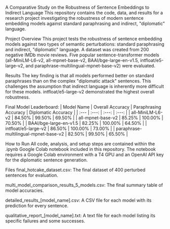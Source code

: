 A Comparative Study on the Robustness of Sentence Embeddings to Indirect Language
This repository contains the code, data, and results for a research project investigating the robustness of modern sentence embedding models against standard paraphrasing and indirect, "diplomatic" language.

Project Overview
This project tests the robustness of sentence embedding models against two types of semantic perturbations: standard paraphrasing and indirect, "diplomatic" language. A dataset was created from 200 negative IMDb movie reviews. Five popular sentence-transformer models (all-MiniLM-L6-v2, all-mpnet-base-v2, BAAI/bge-large-en-v1.5, intfloat/e5-large-v2, and paraphrase-multilingual-mpnet-base-v2) were evaluated.

Results
The key finding is that all models performed better on standard paraphrases than on the complex "diplomatic attack" sentences. This challenges the assumption that indirect language is inherently more difficult for these models. intfloat/e5-large-v2 demonstrated the highest overall robustness.

Final Model Leaderboard:
| Model Name | Overall Accuracy | Paraphrasing Accuracy | Diplomatic Accuracy |
| :--- | :---: | :---: | :---: |
| all-MiniLM-L6-v2 | 84.50% | 99.50% | 69.50% |
| all-mpnet-base-v2 | 85.25% | 100.00% | 70.50% |
| BAAI/bge-large-en-v1.5 | 82.25% | 100.00% | 64.50% |
| intfloat/e5-large-v2 | 86.50% | 100.00% | 73.00% |
| paraphrase-multilingual-mpnet-base-v2 | 82.50% | 99.50% | 65.50% |

How to Run
All code, analysis, and setup steps are contained within the .ipynb Google Colab notebook included in this repository. The notebook requires a Google Colab environment with a T4 GPU and an OpenAI API key for the diplomatic sentence generation.

Files
final_hotcake_dataset.csv: The final dataset of 400 perturbed sentences for evaluation.

multi_model_comparison_results_5_models.csv: The final summary table of model accuracies.

detailed_results_[model_name].csv: A CSV file for each model with its prediction for every sentence.

qualitative_report_[model_name].txt: A text file for each model listing its specific failures and some successes.

